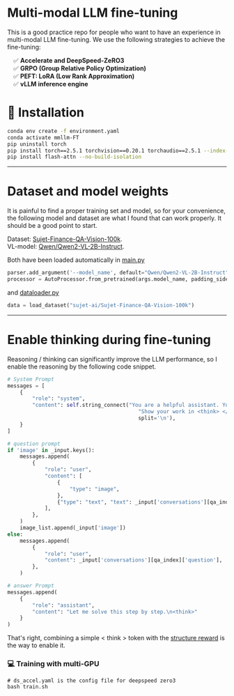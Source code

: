 # Multi-modal LLM fine-tuning

This is a good practice repo for people who want to have an experience in multi-modal LLM fine-tuning. We use the following
strategies to achieve the fine-tuning:

&emsp;✅ **Accelerate and DeepSpeed-ZeRO3**<br>
&emsp;✅ **GRPO (Group Relative Policy Optimization)**<br>
&emsp;✅ **PEFT: LoRA (Low Rank Approximation)**<br>
&emsp;✅ **vLLM inference engine**<br>

# :wrench: Installation
```bash
conda env create -f environment.yaml
conda activate mmllm-FT
pip uninstall torch
pip install torch==2.5.1 torchvision==0.20.1 torchaudio==2.5.1 --index-url https://download.pytorch.org/whl/cu121
pip install flash-attn --no-build-isolation
```

---

# Dataset and model weights
It is painful to find a proper training set and model, so for your convenience, the following model and dataset are what I found that can work properly.
It should be a good point to start.

Dataset: [Sujet-Finance-QA-Vision-100k](https://huggingface.co/datasets/sujet-ai/Sujet-Finance-QA-Vision-100k/blob/main/README.md). \
VL-model: [Qwen/Qwen2-VL-2B-Instruct](https://huggingface.co/Qwen/Qwen2-VL-2B-Instruct).

Both have been loaded automatically in [main.py](./main.py)
```python
parser.add_argument('--model_name', default="Qwen/Qwen2-VL-2B-Instruct", type=str)
processor = AutoProcessor.from_pretrained(args.model_name, padding_side='left', min_pixels=min_pixels, max_pixels=max_pixels)
```
and [dataloader.py](./dataloader.py)
```python
data = load_dataset("sujet-ai/Sujet-Finance-QA-Vision-100k")
```

---

# Enable thinking during fine-tuning
Reasoning / thinking can significantly improve the LLM performance, so I enable the
reasoning by the following code snippet.
```python
# System Prompt
messages = [
    {
        "role": "system",
        "content": self.string_connect("You are a helpful assistant. You first thinks about the reasoning process in the mind and then provides the user with the answer.",
                                          "Show your work in <think> </think> tags. And return the final equation and answer in <answer> </answer> tags.",
                                          split='\n'),
    }
]

# question prompt
if 'image' in _input.keys():
    messages.append(
        {
            "role": "user",
            "content": [
                {
                    "type": "image",
                },
                {"type": "text", "text": _input['conversations'][qa_index]['question'].replace('<image>','')}, # <image> token remove
            ],
        },
    )
    image_list.append(_input['image'])
else:
    messages.append(
        {
            "role": "user",
            "content": _input['conversations'][qa_index]['question'],
        },
    )

# answer Prompt
messages.append(
    {
        "role": "assistant",
        "content": "Let me solve this step by step.\n<think>"
    }
)

```
That's right, combining a simple < think > token with the [structure reward]() is the way to enable it.

### 💻 Training with multi-GPU 

```shell
# ds_accel.yaml is the config file for deepspeed zero3
bash train.sh
```
